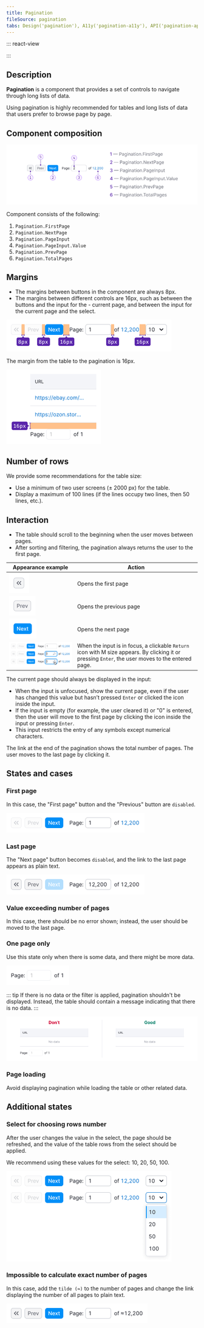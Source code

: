 ```yaml
---
title: Pagination
fileSource: pagination
tabs: Design('pagination'), A11y('pagination-a11y'), API('pagination-api'), Example('pagination-code'), Changelog('pagination-changelog')
---
```


::: react-view

<script lang="tsx">
import React from 'react';

import Pagination from 'intergalactic/pagination';
import PlaygroundGeneration from '@components/PlaygroundGeneration';

const App = PlaygroundGeneration(
  (createGroupWidgets) => {
    const { onChange, text } = createGroupWidgets('Pagination');

    const currentPage = text({
      key: 'currentPage',
      defaultValue: 1,
      label: 'CurrentPage',
    });

    const totalPages = text({
      key: 'totalPages',
      defaultValue: 122360,
      label: 'TotalPages',
    });

    return (
      <Pagination
        currentPage={currentPage}
        onCurrentPageChange={(value) => onChange('currentPage', value)}
        totalPages={totalPages}
      />
    );
  },
  {
    filterProps: ['onChange'],
  },
);
</script>

:::

## Description

**Pagination** is a component that provides a set of controls to navigate through long lists of data.

Using pagination is highly recommended for tables and long lists of data that users prefer to browse page by page.

## Component composition

![](static/pagination-composition.png)

Component consists of the following:

1. `Pagination.FirstPage`
2. `Pagination.NextPage`
3. `Pagination.PageInput`
4. `Pagination.PageInput.Value`
5. `Pagination.PrevPage`
6. `Pagination.TotalPages`

## Margins

- The margins between buttons in the component are always 8px.
- The margins between different controls are 16px, such as between the buttons and the input for the - current page, and between the input for the current page and the select.

![](static/margins.png)

The margin from the table to the pagination is 16px.

![](static/margin-top.png)

## Number of rows

We provide some recommendations for the table size:

- Use a minimum of two user screens (± 2000 px) for the table.
- Display a maximum of 100 lines (if the lines occupy two lines, then 50 lines, etc.).

## Interaction

- The table should scroll to the beginning when the user moves between pages.
- After sorting and filtering, the pagination always returns the user to the first page.

| Appearance example                | Action          |
| --------------------------------- | --------------- |
| ![](static/secondary-button.png)  | Opens the first page                                                                                                                              |
| ![](static/secondary-button-2.png) | Opens the previous page                                                                                                                           |
| ![](static/primary-button.png)     | Opens the next page                                                                                                                               |
| ![](static/steps.png)              | When the input is in focus, a clickable `Return` icon with M size appears. By clicking it or pressing `Enter`, the user moves to the entered page. |

The current page should always be displayed in the input:

- When the input is unfocused, show the current page, even if the user has changed this value but hasn’t pressed `Enter` or clicked the icon inside the input.
- If the input is empty (for example, the user cleared it) or "0" is entered, then the user will move to the first page by clicking the icon inside the input or pressing `Enter`.
- This input restricts the entry of any symbols except numerical characters.

The link at the end of the pagination shows the total number of pages. The user moves to the last page by clicking it.

## States and cases

### First page

In this case, the "First page" button and the "Previous" button are `disabled`.

![](static/first-page.png)

### Last page

The "Next page" button becomes `disabled`, and the link to the last page appears as plain text.

![](static/last-page.png)

### Value exceeding number of pages

In this case, there should be no error shown; instead, the user should be moved to the last page.

### One page only

Use this state only when there is some data, and there might be more data.

![](static/one-page.png)

::: tip
If there is no data or the filter is applied, pagination shouldn't be displayed. Instead, the table should contain a message indicating that there is no data.
:::

![](static/empty-yes-no.png)

### Page loading

Avoid displaying pagination while loading the table or other related data.

## Additional states

### Select for choosing rows number

After the user changes the value in the select, the page should be refreshed, and the value of the table rows from the select should be applied.

We recommend using these values for the select: 10, 20, 50, 100.

![](static/page-select.png)

### Impossible to calculate exact number of pages

In this case, add the `tilde (≈)` to the number of pages and change the link displaying the number of all pages to plain text.

![](static/undefined-number.png)

